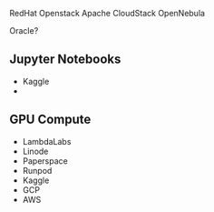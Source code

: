 RedHat Openstack
Apache CloudStack
OpenNebula

Oracle?

## Jupyter Notebooks
- Kaggle
- 
## GPU Compute
- LambdaLabs
- Linode
- Paperspace
- Runpod
- Kaggle
- GCP
- AWS